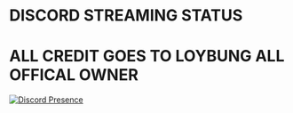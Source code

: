 # DISCORD STREAMING STATUS
# ALL CREDIT GOES TO LOYBUNG ALL OFFICAL OWNER


[![Discord Presence](https://lanyard.cnrad.dev/api/874898422233178142)](https://discord.com/users/874898422233178142)
